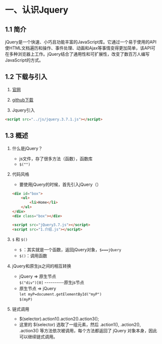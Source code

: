 # 一、认识Jquery

## 1.1 简介

jQuery是一个快速、小巧且功能丰富的JavaScript库。它通过一个易于使用的API使HTML文档遍历和操作、事件处理、动画和Ajax等事情变得更加简单，该API可在多种浏览器上工作。jQuery结合了通用性和可扩展性，改变了数百万人编写JavaScript的方式。

## 1.2 下载与引入

1. [官网](https://jquery.com/)

2. [github下载](https://github.com/jquery/jquery)


3. Jquery引入
```html
<script src="../js/jquery.3.7.1.js"></script>
```

## 1.3 概述

1. 什么是jQuery？
    - js文件，存了很多方法（函数），函数库
    - `$("")`

2. 代码风格
    - 要使用jQuery的时候，首先引入jQuery（）
    ```html
    <div id="box">
        <ul>
            <li>Home</li>
        </ul>
    </div>
    <div class="box"></div>

    <script src="jQuery3.7.js"></script>
    <script src="1.介绍.js"></script>
    ```

3. `$` 和 `$()`
    - `$` ：其实就是一个函数，返回jQuery对象，`$===jQuery`
    - `$()`：调用函数


4. jQuery和原生js之间的相互转换
    - jQuery => 原生节点
    <br> `$("div")[0]`  ----------原生js节点
    - 原生节点 => jQuery
    <br> `let myP=document.getElementById("myP")`
    <br> `$(myP)`

5. 链式调用
    - $(selector).action1().action2().action3();
    - 这里的 $(selector) 选取了一组元素，然后 .action1(), .action2(), .action3() 等方法依次被调用，每个方法都返回了 jQuery 对象本身，因此可以继续链式调用。
